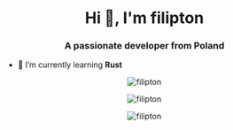 <h1 align="center">Hi 👋, I'm filipton</h1>
<h3 align="center">A passionate developer from Poland</h3>

- 🌱 I’m currently learning **Rust**

<p align="center">
  <img src="https://github-readme-stats.vercel.app/api?username=filipton&show_icons=true&locale=en&theme=dracula" alt="filipton" />
</p>
<p align="center">
  <img src="https://github-readme-streak-stats.herokuapp.com/?user=filipton&theme=dracula" alt="filipton" />
</p>

<p align="center"><img src="https://github-readme-stats.vercel.app/api/top-langs?username=filipton&show_icons=true&locale=en&layout=compact&theme=dracula" alt="filipton" /></p>
